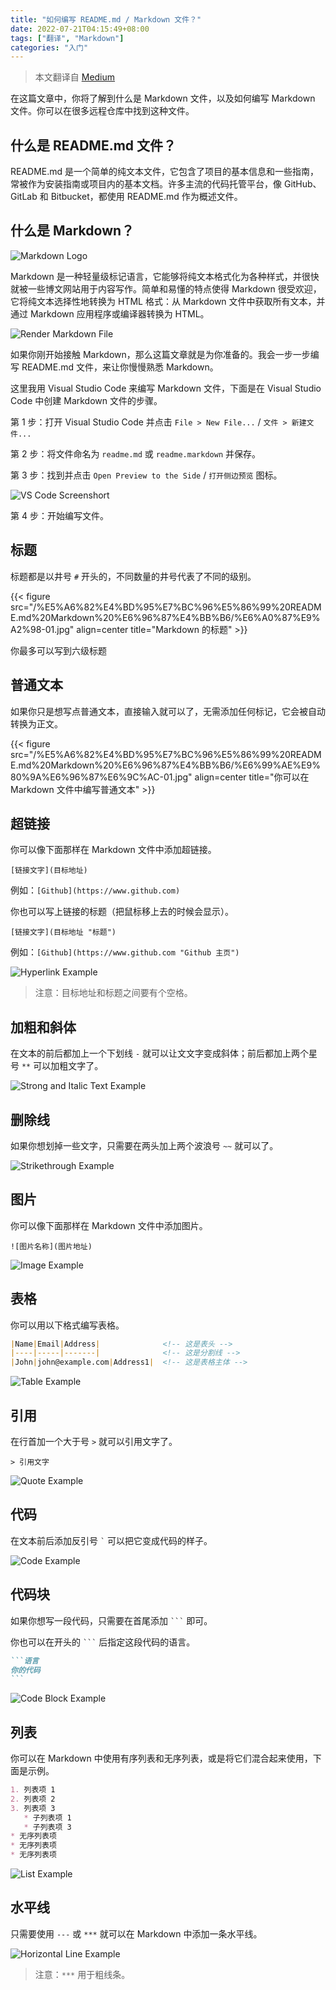 ```yaml
---
title: "如何编写 README.md / Markdown 文件？"
date: 2022-07-21T04:15:49+08:00
tags: ["翻译", "Markdown"]
categories: "入门"
---
```


> 本文翻译自 [Medium](https://medium.com/@saumya.ranjan/how-to-write-a-readme-md-file-markdown-file-20cb7cbcd6f)

在这篇文章中，你将了解到什么是 Markdown 文件，以及如何编写 Markdown 文件。你可以在很多远程仓库中找到这种文件。

## 什么是 README.md 文件？

README.md 是一个简单的纯文本文件，它包含了项目的基本信息和一些指南，常被作为安装指南或项目内的基本文档。许多主流的代码托管平台，像 GitHub、GitLab 和 Bitbucket，都使用 README.md 作为概述文件。

## 什么是 Markdown？

![Markdown Logo](/%E5%A6%82%E4%BD%95%E7%BC%96%E5%86%99%20README.md%20Markdown%20%E6%96%87%E4%BB%B6/%E4%BB%80%E4%B9%88%E6%98%AF%20Markdown-01.png#center)

Markdown 是一种轻量级标记语言，它能够将纯文本格式化为各种样式，并很快就被一些博文网站用于内容写作。简单和易懂的特点使得 Markdown 很受欢迎，它将纯文本选择性地转换为 HTML 格式：从 Markdown 文件中获取所有文本，并通过 Markdown 应用程序或编译器转换为 HTML。

![Render Markdown File](/%E5%A6%82%E4%BD%95%E7%BC%96%E5%86%99%20README.md%20Markdown%20%E6%96%87%E4%BB%B6/%E4%BB%80%E4%B9%88%E6%98%AF%20Markdown-02.png#center)

如果你刚开始接触 Markdown，那么这篇文章就是为你准备的。我会一步一步编写 README.md 文件，来让你慢慢熟悉 Markdown。

这里我用 Visual Studio Code 来编写 Markdown 文件，下面是在 Visual Studio Code 中创建 Markdown 文件的步骤。

第 1 步：打开 Visual Studio Code 并点击 `File > New File...` / `文件 > 新建文件...`

第 2 步：将文件命名为 `readme.md` 或 `readme.markdown` 并保存。

第 3 步：找到并点击 `Open Preview to the Side` / `打开侧边预览` 图标。

![VS Code Screenshort](/%E5%A6%82%E4%BD%95%E7%BC%96%E5%86%99%20README.md%20Markdown%20%E6%96%87%E4%BB%B6/%E4%BB%80%E4%B9%88%E6%98%AF%20Markdown-03.png#center)

第 4 步：开始编写文件。

## 标题

标题都是以井号 `#` 开头的，不同数量的井号代表了不同的级别。

{{< figure src="/%E5%A6%82%E4%BD%95%E7%BC%96%E5%86%99%20README.md%20Markdown%20%E6%96%87%E4%BB%B6/%E6%A0%87%E9%A2%98-01.jpg" align=center title="Markdown 的标题" >}}

你最多可以写到六级标题

## 普通文本

如果你只是想写点普通文本，直接输入就可以了，无需添加任何标记，它会被自动转换为正文。

{{< figure src="/%E5%A6%82%E4%BD%95%E7%BC%96%E5%86%99%20README.md%20Markdown%20%E6%96%87%E4%BB%B6/%E6%99%AE%E9%80%9A%E6%96%87%E6%9C%AC-01.jpg" align=center title="你可以在 Markdown 文件中编写普通文本" >}}

## 超链接

你可以像下面那样在 Markdown 文件中添加超链接。

`[链接文字](目标地址)`

例如：`[Github](https://www.github.com)`

你也可以写上链接的标题（把鼠标移上去的时候会显示）。

`[链接文字](目标地址 "标题")`

例如：`[Github](https://www.github.com "Github 主页")`

![Hyperlink Example](/%E5%A6%82%E4%BD%95%E7%BC%96%E5%86%99%20README.md%20Markdown%20%E6%96%87%E4%BB%B6/%E8%B6%85%E9%93%BE%E6%8E%A5-01.jpg#center)

> 注意：目标地址和标题之间要有个空格。

## 加粗和斜体

在文本的前后都加上一个下划线 `-` 就可以让文文字变成斜体；前后都加上两个星号 `**` 可以加粗文字了。

![Strong and Italic Text Example](/%E5%A6%82%E4%BD%95%E7%BC%96%E5%86%99%20README.md%20Markdown%20%E6%96%87%E4%BB%B6/%E5%8A%A0%E7%B2%97%E5%92%8C%E6%96%9C%E4%BD%93-01.jpg#center)

## 删除线

如果你想划掉一些文字，只需要在两头加上两个波浪号 `~~` 就可以了。

![Strikethrough Example](/%E5%A6%82%E4%BD%95%E7%BC%96%E5%86%99%20README.md%20Markdown%20%E6%96%87%E4%BB%B6/%E5%88%A0%E9%99%A4%E7%BA%BF-01.jpg#center)

## 图片

你可以像下面那样在 Markdown 文件中添加图片。

`![图片名称](图片地址)`

![Image Example](/%E5%A6%82%E4%BD%95%E7%BC%96%E5%86%99%20README.md%20Markdown%20%E6%96%87%E4%BB%B6/%E5%9B%BE%E7%89%87-01.jpg#center)

## 表格

你可以用以下格式编写表格。

```Markdown
|Name|Email|Address|              <!-- 这是表头 -->
|----|-----|-------|              <!-- 这是分割线 -->
|John|john@example.com|Address1|  <!-- 这是表格主体 -->
```

![Table Example](/%E5%A6%82%E4%BD%95%E7%BC%96%E5%86%99%20README.md%20Markdown%20%E6%96%87%E4%BB%B6/%E8%A1%A8%E6%A0%BC-01.jpg#center)

## 引用

在行首加一个大于号 `>` 就可以引用文字了。

`> 引用文字`

![Quote Example](/%E5%A6%82%E4%BD%95%E7%BC%96%E5%86%99%20README.md%20Markdown%20%E6%96%87%E4%BB%B6/%E5%BC%95%E7%94%A8-01.jpg#center)

## 代码

在文本前后添加反引号 `` ` `` 可以把它变成代码的样子。

![Code Example](/%E5%A6%82%E4%BD%95%E7%BC%96%E5%86%99%20README.md%20Markdown%20%E6%96%87%E4%BB%B6/%E4%BB%A3%E7%A0%81-01.jpg#center)

## 代码块

如果你想写一段代码，只需要在首尾添加 `` ``` `` 即可。

你也可以在开头的 `` ``` `` 后指定这段代码的语言。

````Markdown
```语言
你的代码
```
````

![Code Block Example](/%E5%A6%82%E4%BD%95%E7%BC%96%E5%86%99%20README.md%20Markdown%20%E6%96%87%E4%BB%B6/%E4%BB%A3%E7%A0%81%E5%9D%97-01.jpg#center)

## 列表

你可以在 Markdown 中使用有序列表和无序列表，或是将它们混合起来使用，下面是示例。

```Markdown
1. 列表项 1
2. 列表项 2
3. 列表项 3
   * 子列表项 1
   * 子列表项 3
* 无序列表项
* 无序列表项
* 无序列表项
```

![List Example](/%E5%A6%82%E4%BD%95%E7%BC%96%E5%86%99%20README.md%20Markdown%20%E6%96%87%E4%BB%B6/%E5%88%97%E8%A1%A8-01.jpg#center)

## 水平线

只需要使用 `---` 或 `***` 就可以在 Markdown 中添加一条水平线。

![Horizontal Line Example](/%E5%A6%82%E4%BD%95%E7%BC%96%E5%86%99%20README.md%20Markdown%20%E6%96%87%E4%BB%B6/%E6%B0%B4%E5%B9%B3%E7%BA%BF-01.jpg#center)

> 注意：` *** ` 用于粗线条。
